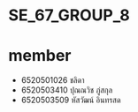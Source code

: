# SE_67_GROUP_8
# member
- 6520501026 ชลิดา
- 6520503410 ปุณณวิช ภู่สกุล
- 6520503509 หัสวัฒน์ อินทรสด
